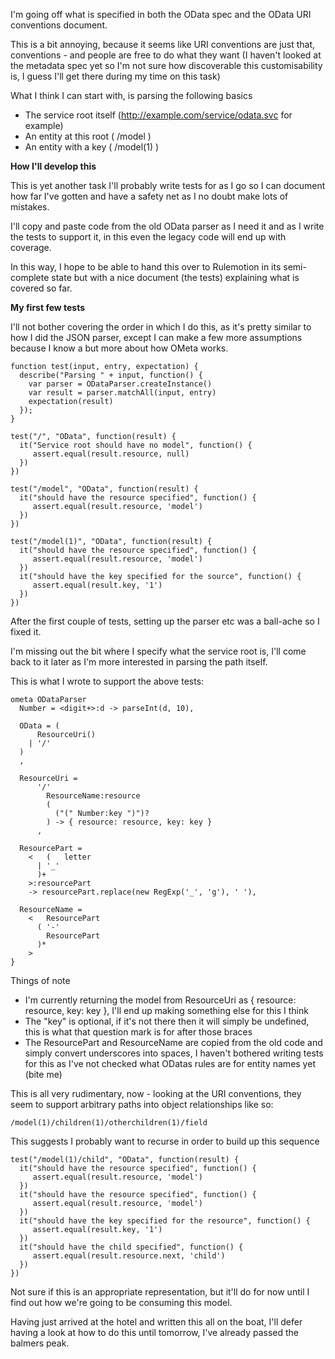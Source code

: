 I'm going off what is specified in both the OData spec and the OData URI conventions document.

This is a bit annoying, because it seems like URI conventions are just that, conventions - and people are free to do what they want (I haven't looked at the metadata spec yet so I'm not sure how discoverable this customisability is, I guess I'll get there during my time on this task)

What I think I can start with, is parsing the following basics

- The service root itself (http://example.com/service/odata.svc for example)
- An entity at this root ( /model )
- An entity with a key ( /model(1) )


**How I'll develop this**

This is yet another task I'll probably write tests for as I go so I can document how far I've gotten and have a safety net as I no doubt make lots of mistakes.

I'll copy and paste code from the old OData parser as I need it and as I write the tests to support it, in this even the legacy code will end up with coverage.

In this way, I hope to be able to hand this over to Rulemotion in its semi-complete state but with a nice document (the tests) explaining what is covered so far.

**My first few tests**

I'll not bother covering the order in which I do this, as it's pretty similar to how I did the JSON parser, except I can make a few more assumptions because I know a but more about how OMeta works.

    function test(input, entry, expectation) {
      describe("Parsing " + input, function() {
        var parser = ODataParser.createInstance()
        var result = parser.matchAll(input, entry)
        expectation(result)
      });
    }

    test("/", "OData", function(result) {
      it("Service root should have no model", function() {
         assert.equal(result.resource, null)
      })
    })

    test("/model", "OData", function(result) {
      it("should have the resource specified", function() {
         assert.equal(result.resource, 'model')
      })
    })

    test("/model(1)", "OData", function(result) {
      it("should have the resource specified", function() {
         assert.equal(result.resource, 'model')
      })
      it("should have the key specified for the source", function() {
         assert.equal(result.key, '1')
      })
    })

After the first couple of tests, setting up the parser etc was a ball-ache so I fixed it.

I'm missing out the bit where I specify what the service root is, I'll come back to it later as I'm more interested in parsing the path itself.


This is what I wrote to support the above tests:

    ometa ODataParser 
      Number = <digit+>:d -> parseInt(d, 10),

      OData = (
          ResourceUri()
        | '/'
      ) 
      ,

      ResourceUri = 
          '/'
            ResourceName:resource
            (
              ("(" Number:key ")")?
            ) -> { resource: resource, key: key }
          ,

      ResourcePart =
        <	(	letter
          |	'_'
          )+
        >:resourcePart
        -> resourcePart.replace(new RegExp('_', 'g'), ' '),

      ResourceName =
        <	ResourcePart
          (	'-'
            ResourcePart
          )*
        >
    }

Things of note

- I'm currently returning the model from ResourceUri as { resource: resource, key: key }, I'll end up making something else for this I think
- The "key" is optional, if it's not there then it will simply be undefined, this is what that question mark is for after those braces
- The ResourcePart and ResourceName are copied from the old code and simply convert underscores into spaces, I haven't bothered writing tests for this as I've not checked what ODatas rules are for entity names yet (bite me)



This is all very rudimentary, now - looking at the URI conventions, they seem to support arbitrary paths into object relationships like so:

    /model(1)/children(1)/otherchildren(1)/field

This suggests I probably want to recurse in order to build up this sequence

    test("/model(1)/child", "OData", function(result) {
      it("should have the resource specified", function() {
         assert.equal(result.resource, 'model')
      })
      it("should have the resource specified", function() {
         assert.equal(result.resource, 'model')
      })
      it("should have the key specified for the resource", function() {
         assert.equal(result.key, '1')
      })
      it("should have the child specified", function() {
         assert.equal(result.resource.next, 'child')
      })
    })

Not sure if this is an appropriate representation, but it'll do for now until I find out how we're going to be consuming this model.


Having just arrived at the hotel and written this all on the boat, I'll defer having a look at how to do this until tomorrow, I've already passed the balmers peak.

